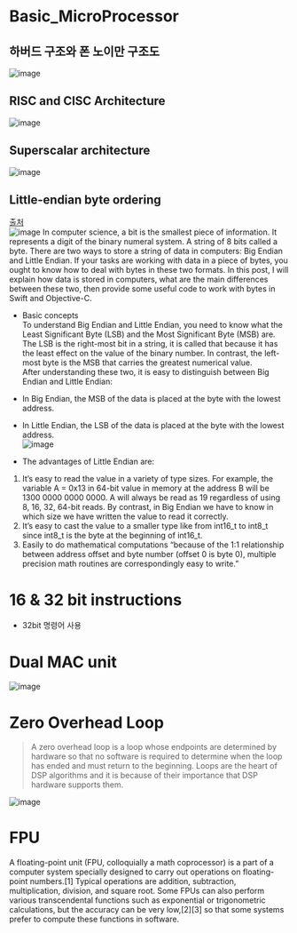 # Basic_MicroProcessor
## 하버드 구조와 폰 노이만 구조도 
![image](https://user-images.githubusercontent.com/76835313/127178190-74c7d6da-ee66-4704-bb7c-d7e3476cd32c.png)
## RISC and CISC Architecture  
![image](https://user-images.githubusercontent.com/76835313/127179214-fd8f3d36-a4af-4608-b9be-1ea7a419a718.png)
## Superscalar architecture 
![image](https://user-images.githubusercontent.com/76835313/127180155-1bdc11d5-a4a6-433e-85e4-f7466d97b3ca.png)
## Little-endian byte ordering
[출처](https://uynguyen.github.io/2018/04/30/Big-Endian-vs-Little-Endian/)  
![image](https://user-images.githubusercontent.com/76835313/127180543-3e8e12ed-f980-4ee0-bcca-aca5c5712c55.png)
In computer science, a bit is the smallest piece of information. It represents a digit of the binary numeral system. A string of 8 bits called a byte. There are two ways to store a string of data in computers: Big Endian and Little Endian. If your tasks are working with data in a piece of bytes, you ought to know how to deal with bytes in these two formats. In this post, I will explain how data is stored in computers, what are the main differences between these two, then provide some useful code to work with bytes in Swift and Objective-C.  

* Basic concepts  
To understand Big Endian and Little Endian, you need to know what the Least Significant Byte (LSB) and the Most Significant Byte (MSB) are. The LSB is the right-most bit in a string, it is called that because it has the least effect on the value of the binary number. In contrast, the left-most byte is the MSB that carries the greatest numerical value.  
After understanding these two, it is easy to distinguish between Big Endian and Little Endian:

* In Big Endian, the MSB of the data is placed at the byte with the lowest address.
* In Little Endian, the LSB of the data is placed at the byte with the lowest address.  
![image](https://user-images.githubusercontent.com/76835313/127180646-1c32bd7e-a675-4661-9ab4-d275de4076fe.png)

* The advantages of Little Endian are:

1. It’s easy to read the value in a variety of type sizes. For example, the variable A = 0x13 in 64-bit value in memory at the address B will be 1300 0000 0000 0000. A will always be read as 19 regardless of using 8, 16, 32, 64-bit reads. By contrast, in Big Endian we have to know in which size we have written the value to read it correctly.
2. It’s easy to cast the value to a smaller type like from int16_t to int8_t since int8_t is the byte at the beginning of int16_t.
3. Easily to do mathematical computations “because of the 1:1 relationship between address offset and byte number (offset 0 is byte 0), multiple precision math routines are correspondingly easy to write.”
# 16 & 32 bit instructions
* 32bit 명령어 사용

# Dual MAC unit
![image](https://user-images.githubusercontent.com/76835313/127183098-c04178e5-fd81-490d-b3ee-700f0a3f2066.png)

# Zero Overhead Loop
> A zero overhead loop is a loop whose endpoints are determined by hardware so that no software is required to determine when the loop has ended and must return to the 
> beginning. Loops are the heart of DSP algorithms and it is because of their importance that DSP hardware supports them.

![image](https://user-images.githubusercontent.com/76835313/127183687-00cb96d9-8873-4abe-a891-38af621c316d.png)

# FPU
A floating-point unit (FPU, colloquially a math coprocessor) is a part of a computer system specially designed to carry out operations on floating-point numbers.[1] Typical operations are addition, subtraction, multiplication, division, and square root. Some FPUs can also perform various transcendental functions such as exponential or trigonometric calculations, but the accuracy can be very low,[2][3] so that some systems prefer to compute these functions in software.



